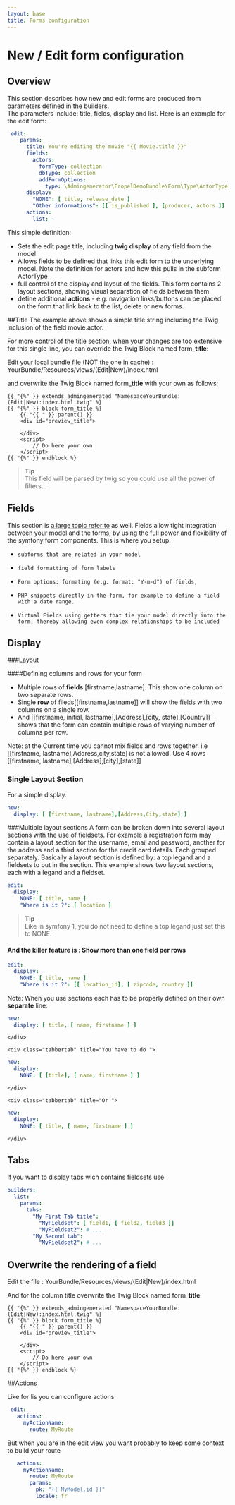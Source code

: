 ```yaml
---
layout: base
title: Forms configuration
---
```


# New / Edit form configuration 

## Overview
This section describes how new and edit forms are produced from parameters defined in the builders.     
The parameters include: title, fields, display and list.  Here is an example for the edit form:

~~~yaml
 edit:
    params:
      title: You're editing the movie "{{ Movie.title }}"
      fields:
        actors:
          formType: collection
          dbType: collection
          addFormOptions:
            type: \Admingenerator\PropelDemoBundle\Form\Type\ActorType
      display:
        "NONE": [ title, release_date ]
        "Other informations": [[ is_published ], [producer, actors ]]
      actions:
        list: ~
~~~  

This simple definition:

*   Sets the edit page title, including **twig display** of any field from the model
*   Allows fields to be defined that links this edit form to the underlying model.  Note the definition for actors and how this pulls in the subform ActorType
*   full control of the display and layout of the fields.  This form contains 2 layout sections, showing visual separation of fields between them.
*   define additional **actions** - e.g. navigation links/buttons can be placed on the form that link back to the list, delete or new forms.
    
##Title
The example above shows a simple title string including the Twig inclusion of the field movie.actor. 

For more control of the title section, when your changes are too extensive for this single line, you can override the Twig Block named form_**title**:

Edit your local bundle file (NOT the one in cache)  : YourBundle/Resources/views/(Edit|New)/index.html

and overwrite the Twig Block named form_**title** with your own as follows:  

~~~html+django
{{ "{%" }} extends_admingenerated "NamespaceYourBundle:(Edit|New):index.html.twig" %}
{{ "{%" }} block form_title %}
    {{ "{{ " }} parent() }}
    <div id="preview_title">
    
    </div>
    <script>
        // Do here your own
    </script>
{{ "{%" }} endblock %}
~~~

>**Tip**<br />This field will be parsed by twig so you could use all the power of filters...

## Fields
This section is [a large topic refer to](/documentation/fields-for-list.html) as well.
Fields allow tight integration between your model and the forms, by using the full power and flexibility of the symfony form components. This is where you setup:

*     subforms that are related in your model 
*     field formatting of form labels 
*     Form options: formating (e.g. format: "Y-m-d") of fields,   
*     PHP snippets directly in the form, for example to define a field with a date range. 
*     Virtual Fields using getters that tie your model directly into the form, thereby allowing even complex relationships to be included

## Display

###Layout

####Defining columns and rows for your form

*    Multiple rows of **fields** [firstname,lastname].  This show  one column  on two separate rows.  
*    Single **row** of fileds[[firstname,lastname]] will show the fields with two columns on a single row.
*    And [[firstname, initial, lastname],[Address],[city, state],[Country]] shows that the form can contain multiple rows of varying number of columns per row. 

Note: at the Current time you cannot mix fields and rows together.  i.e [[firstname, lastname],Address,city,state] is not allowed. 
Use  4 rows [[firstname, lastname],[Address],[city],[state]]

### Single Layout Section
For a simple display.
~~~yaml
new:
  display: [ [firstname, lastname],[Address,City,state] ]
~~~

###Multiple layout sections
A form can be broken down into several layout sections with the use of fieldsets.  For example a registration form may contain a layout section for the username, email and password, 
another for the address and a third section for the credit card details. Each grouped separately.
Basically a layout section is defined by: a top legand and a fieldsets to put in the section.  This example shows two layout sections, each with a legand and a fieldset.


~~~yaml
edit:
  display: 
    NONE: [ title, name ]
    "Where is it ?": [ location ]
~~~

>**Tip**<br />Like in symfony 1, you do not need to define a top legand just set this to NONE. 

#### And the killer feature is : Show more than one field per rows

~~~yaml
edit:
  display: 
    NONE: [ title, name ]
    "Where is it ?": [[ location_id], [ zipcode, country ]]
~~~

Note: When you use sections each has to be properly defined on their own **separate** line:

<div class="tabber">
    <div class="tabbertab" title="You can't do">
    
~~~yaml
new:
  display: [ title, [ name, firstname ] ]
~~~

    </div>
    
    <div class="tabbertab" title="You have to do ">
    
~~~yaml
new:
  display: 
    NONE: [ [title], [ name, firstname ] ]
~~~

    </div>
    
    <div class="tabbertab" title="Or ">
    
~~~yaml
new:
  display: 
    NONE: [ title, [ name, firstname ] ]
~~~

    </div>
</div>

## Tabs

If you want to display tabs wich contains fieldsets use

~~~yaml
builders:
  list:
    params:
      tabs: 
        "My First Tab title":
          "MyFieldset": [ field1, [ field2, field3 ]]
          "MyFieldset2": # ....
        "My Second tab":
          "MyFieldset2": # ...
~~~

## Overwrite the rendering of a field

Edit the file : YourBundle/Resources/views/(Edit|New)/index.html

And for the column title overwrite the Twig Block named form_**title**

~~~html+django
{{ "{%" }} extends_admingenerated "NamespaceYourBundle:(Edit|New):index.html.twig" %}
{{ "{%" }} block form_title %}
    {{ "{{ " }} parent() }}
    <div id="preview_title">
    
    </div>
    <script>
        // Do here your own
    </script>
{{ "{%" }} endblock %}
~~~

##Actions

Like for lis you can configure actions 

~~~yaml
 edit:
   actions:
     myActionName: 
       route: MyRoute
~~~

But when you are in the edit view you want probably to keep some context to build your route 

~~~yaml
   actions:
     myActionName: 
       route: MyRoute
       params:
         pk: "{{ MyModel.id }}"
         locale: fr
~~~


